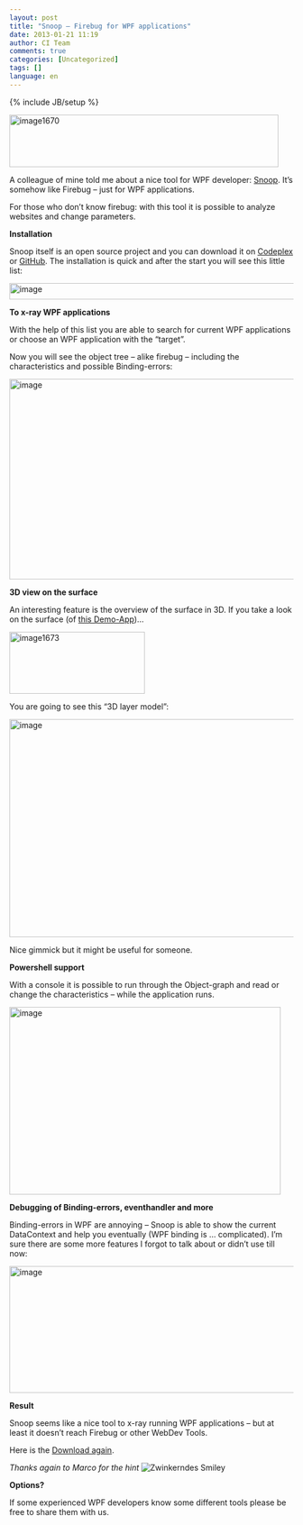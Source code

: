 ```yaml
---
layout: post
title: "Snoop – Firebug for WPF applications"
date: 2013-01-21 11:19
author: CI Team
comments: true
categories: [Uncategorized]
tags: []
language: en
---
```

{% include JB/setup %}
<p><a href="{{BASE_PATH}}/assets/wp-images-en/image1670.png"><img style="background-image: none; border-bottom: 0px; border-left: 0px; padding-left: 0px; padding-right: 0px; display: inline; border-top: 0px; border-right: 0px; padding-top: 0px" title="image1670" border="0" alt="image1670" src="{{BASE_PATH}}/assets/wp-images-en/image1670_thumb.png" width="477" height="93" /></a></p>  
  <p>A colleague of mine told me about a nice tool for WPF developer: <a href="http://snoopwpf.codeplex.com/">Snoop</a>. It’s somehow like Firebug – just for WPF applications. </p>  <p>For those who don’t know firebug: with this tool it is possible to analyze websites and change parameters.</p>  <p><b>Installation</b></p>  <p>Snoop itself is an open source project and you can download it on <a href="http://snoopwpf.codeplex.com/">Codeplex</a> or <a href="https://github.com/cplotts/snoopwpf/downloads">GitHub</a>. The installation is quick and after the start you will see this little list:</p>  <p><img title="image" border="0" alt="image" src="{{BASE_PATH}}/assets/wp-images-de/image_thumb829.png" width="554" height="29" /></p>  <p><b>To x-ray WPF applications </b></p>  
  <p>With the help of this list you are able to search for current WPF applications or choose an WPF application with the “target”.</p>  <p>Now you will see the object tree – alike firebug – including the characteristics and possible Binding-errors:</p>  <p><img title="image" border="0" alt="image" src="{{BASE_PATH}}/assets/wp-images-de/image_thumb830.png" width="575" height="356" /></p>  <p><b>3D view on the surface </b></p>  
  <p>An interesting feature is the overview of the surface in 3D. If you take a look on the surface (of <a href="http://fluent.codeplex.com/">this Demo-App</a>)…</p>  <p><a href="{{BASE_PATH}}/assets/wp-images-en/image1673.png"><img style="background-image: none; border-bottom: 0px; border-left: 0px; padding-left: 0px; padding-right: 0px; display: inline; border-top: 0px; border-right: 0px; padding-top: 0px" title="image1673" border="0" alt="image1673" src="{{BASE_PATH}}/assets/wp-images-en/image1673_thumb.png" width="240" height="110" /></a></p>  <p>You are going to see this “3D layer model”:</p>  <p><img style="background-image: none; border-bottom: 0px; border-left: 0px; padding-left: 0px; padding-right: 0px; border-top: 0px; border-right: 0px; padding-top: 0px" title="image" border="0" alt="image" src="{{BASE_PATH}}/assets/wp-images-de/image_thumb832.png" width="547" height="387" /></p>  <p>Nice gimmick but it might be useful for someone.</p>  <p><b>Powershell support</b></p>  
  <p>With a console it is possible to run through the Object-graph and read or change the characteristics – while the application runs.</p>  <p><img style="background-image: none; border-bottom: 0px; border-left: 0px; padding-left: 0px; padding-right: 0px; border-top: 0px; border-right: 0px; padding-top: 0px" title="image" border="0" alt="image" src="{{BASE_PATH}}/assets/wp-images-de/image_thumb833.png" width="481" height="333" /></p>  <p><b>Debugging of Binding-errors, eventhandler and more </b></p>  
  <p>Binding-errors in WPF are annoying – Snoop is able to show the current DataContext and help you eventually (WPF binding is … complicated). I’m sure there are some more features I forgot to talk about or didn’t use till now:</p>  <p><img title="image" border="0" alt="image" src="{{BASE_PATH}}/assets/wp-images-de/image_thumb834.png" width="545" height="225" /></p>  <p><b>Result</b></p>  <p>Snoop seems like a nice tool to x-ray running WPF applications – but at least it doesn’t reach Firebug or other WebDev Tools. </p>  <p>Here is the <a href="http://snoopwpf.codeplex.com/">Download again</a>.</p>  <p><em>Thanks again to Marco for the hint</em> <img style="border-bottom-style: none; border-left-style: none; border-top-style: none; border-right-style: none" class="wlEmoticon wlEmoticon-winkingsmile" alt="Zwinkerndes Smiley" src="{{BASE_PATH}}/assets/wp-images-en/wlEmoticon-winkingsmile50.png" /></p>  <p><b>Options?</b></p>  
  <p>If some experienced WPF developers know some different tools please be free to share them with us. </p>
